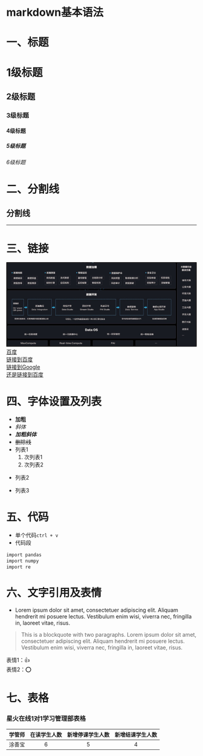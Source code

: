 # markdown基本语法
# 一、标题
# 1级标题  
## 2级标题  
### 3级标题  
#### 4级标题  
##### 5级标题   
###### 6级标题  

# 二、分割线  

分割线  
---
***  

# 三、链接  
![数据仓库图](数据仓库.jpg)  
[百度](www.baidu.com)  
[链接到百度][1]  
[链接到Google][2]    
[还是链接到百度][1]  

[1]:https://www.baidu.com  
[2]:https://www.google.com   

# 四、字体设置及列表
- **加粗**  
- *斜体*  
- **_加粗斜体_**  
- ~~删除线~~  
- 列表1  
  1. 次列表1  
  2. 次列表2  
+ 列表2   
* 列表3   
# 五、代码
- 单个代码`ctrl + v`  
- 代码段  

```
import pandas
import numpy 
import re 
```
# 六、文字引用及表情  
*   Lorem ipsum dolor sit amet, consectetuer adipiscing elit.
Aliquam hendrerit mi posuere lectus. Vestibulum enim wisi,
viverra nec, fringilla in, laoreet vitae, risus.

> This is a blockquote with two paragraphs. Lorem ipsum dolor sit amet,
consectetuer adipiscing elit. Aliquam hendrerit mi posuere lectus.
Vestibulum enim wisi, viverra nec, fringilla in, laoreet vitae, risus.

表情1：:+1:  
表情2：:o:

# 七、表格
### 星火在线1对1学习管理部表格     

学管师 | 在读学生人数 | 新增停课学生人数| 新增结课学生人数 |
:-----:|:-:|:-:|:-:|
涂善宝 | 6 | 5 | 4|
 
